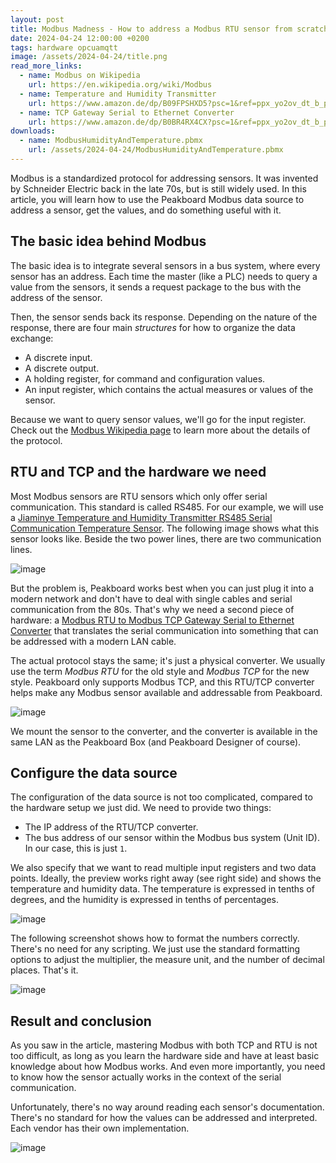 ```yaml
---
layout: post
title: Modbus Madness - How to address a Modbus RTU sensor from scratch  
date: 2024-04-24 12:00:00 +0200
tags: hardware opcuamqtt
image: /assets/2024-04-24/title.png
read_more_links:
  - name: Modbus on Wikipedia
    url: https://en.wikipedia.org/wiki/Modbus
  - name: Temperature and Humidity Transmitter
    url: https://www.amazon.de/dp/B09FPSHXD5?psc=1&ref=ppx_yo2ov_dt_b_product_details
  - name: TCP Gateway Serial to Ethernet Converter
    url: https://www.amazon.de/dp/B0BR4RX4CX?psc=1&ref=ppx_yo2ov_dt_b_product_details
downloads:
  - name: ModbusHumidityAndTemperature.pbmx
    url: /assets/2024-04-24/ModbusHumidityAndTemperature.pbmx
---
```

Modbus is a standardized protocol for addressing sensors. It was invented by Schneider Electric back in the late 70s, but is still widely used. In this article, you will learn how to use the Peakboard Modbus data source to address a sensor, get the values, and do something useful with it.

## The basic idea behind Modbus

The basic idea is to integrate several sensors in a bus system, where every sensor has an address. Each time the master (like a PLC) needs to query a value from the sensors, it sends a request package to the bus with the address of the sensor.

Then, the sensor sends back its response. Depending on the nature of the response, there are four main *structures* for how to organize the data exchange:
* A discrete input.
* A discrete output.
* A holding register, for command and configuration values.
* An input register, which contains the actual measures or values of the sensor.

Because we want to query sensor values, we'll go for the input register. Check out the [Modbus Wikipedia page](https://en.wikipedia.org/wiki/Modbus) to learn more about the details of the protocol.

## RTU and TCP and the hardware we need

Most Modbus sensors are RTU sensors which only offer serial communication. This standard is called RS485. For our example, we will use a [Jiaminye Temperature and Humidity Transmitter RS485 Serial Communication Temperature Sensor](https://www.amazon.de/dp/B09FPSHXD5?psc=1&ref=ppx_yo2ov_dt_b_product_details). The following image shows what this sensor looks like. Beside the two power lines, there are two communication lines.

![image](/assets/2024-04-24/010.jpeg)

But the problem is, Peakboard works best when you can just plug it into a modern network and don't have to deal with single cables and serial communication from the 80s. That's why we need a second piece of hardware: a [Modbus RTU to Modbus TCP Gateway Serial to Ethernet Converter](https://www.amazon.de/dp/B0BR4RX4CX?psc=1&ref=ppx_yo2ov_dt_b_product_details) that translates the serial communication into something that can be addressed with a modern LAN cable.

The actual protocol stays the same; it's just a physical converter. We usually use the term *Modbus RTU* for the old style and *Modbus TCP* for the new style. Peakboard only supports Modbus TCP, and this RTU/TCP converter helps make any Modbus sensor available and addressable from Peakboard.

![image](/assets/2024-04-24/020.jpeg)

We mount the sensor to the converter, and the converter is available in the same LAN as the Peakboard Box (and Peakboard Designer of course).

## Configure the data source

The configuration of the data source is not too complicated, compared to the hardware setup we just did. We need to provide two things:

* The IP address of the RTU/TCP converter.
* The bus address of our sensor within the Modbus bus system (Unit ID). In our case, this is just `1`.

We also specify that we want to read multiple input registers and two data points. Ideally, the preview works right away (see right side) and shows the temperature and humidity data. The temperature is expressed in tenths of degrees, and the humidity is expressed in tenths of percentages.

![image](/assets/2024-04-24/030.png)

The following screenshot shows how to format the numbers correctly. There's no need for any scripting. We just use the standard formatting options to adjust the multiplier, the measure unit, and the number of decimal places. That's it.

![image](/assets/2024-04-24/040.png)

## Result and conclusion

As you saw in the article, mastering Modbus with both TCP and RTU is not too difficult, as long as you learn the hardware side and have at least basic knowledge about how Modbus works. And even more importantly, you need to know how the sensor actually works in the context of the serial communication. 

Unfortunately, there's no way around reading each sensor's documentation. There's no standard for how the values can be addressed and interpreted. Each vendor has their own implementation. 

![image](/assets/2024-04-24/050.png)